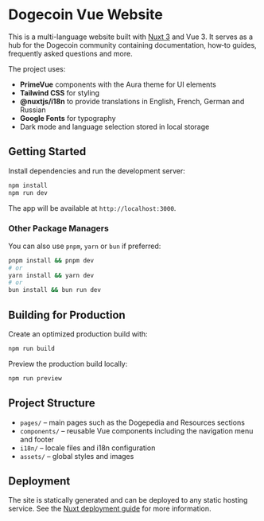 # Dogecoin Vue Website

This is a multi-language website built with [Nuxt 3](https://nuxt.com) and Vue 3. It serves as a hub for the Dogecoin community containing documentation, how‑to guides, frequently asked questions and more.

The project uses:

- **PrimeVue** components with the Aura theme for UI elements
- **Tailwind CSS** for styling
- **@nuxtjs/i18n** to provide translations in English, French, German and Russian
- **Google Fonts** for typography
- Dark mode and language selection stored in local storage

## Getting Started

Install dependencies and run the development server:

```bash
npm install
npm run dev
```

The app will be available at `http://localhost:3000`.

### Other Package Managers

You can also use `pnpm`, `yarn` or `bun` if preferred:

```bash
pnpm install && pnpm dev
# or
yarn install && yarn dev
# or
bun install && bun run dev
```

## Building for Production

Create an optimized production build with:

```bash
npm run build
```

Preview the production build locally:

```bash
npm run preview
```

## Project Structure

- `pages/` – main pages such as the Dogepedia and Resources sections
- `components/` – reusable Vue components including the navigation menu and footer
- `i18n/` – locale files and i18n configuration
- `assets/` – global styles and images

## Deployment

The site is statically generated and can be deployed to any static hosting service. See the [Nuxt deployment guide](https://nuxt.com/docs/getting-started/deployment) for more information.
